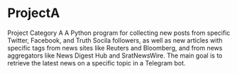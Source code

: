 # ProjectA
Project Category A
A Python program for collecting new posts from specific Twitter, Facebook, and Truth Socila followers, as well as new articles with specific tags from news sites like Reuters and Bloomberg, and from news aggregators like News Digest Hub and SratNewsWire. 
The main goal is to retrieve the latest news on a specific topic in a Telegram bot.
